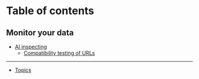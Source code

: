 # Table of contents

## Monitor your data

* [AI inspecting](README.md)
  * [Compatibility testing of URLs](monitor-your-data/ai-inspecting/compatibility-testing-of-urls.md)

***

* [Topics](topics.md)
